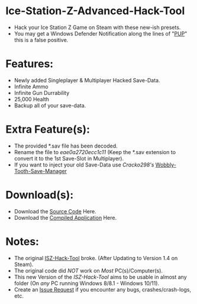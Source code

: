 # Ice-Station-Z-Advanced-Hack-Tool
- Hack your Ice Station Z Game on Steam with these new-ish presets.
- You may get a Windows Defender Notification along the lines of "[PUP](https://www.techtarget.com/searchsecurity/definition/PUP)" this is a false positive.

# Features:
- Newly added Singleplayer & Multiplayer Hacked Save-Data.
- Infinite Ammo
- Infinite Gun Durrability
- 25,000 Health
- Backup all of your save-data.

# Extra Feature(s):
- The provided *.sav file has been decoded.
- Rename the file to *eae0a2720ecc1c11* (Keep the *.sav extension to convert it to the 1st Save-Slot in Multiplayer).
- If you want to inject your old Save-Data use *Cracko298's* [Wobbly-Tooth-Save-Manager](https://github.com/ISZ-Hacker-Group/Wobbly-Tooth-Save-Manager)

# Download(s):
- Download the [Source Code](https://github.com/ISZ-Hacker-Group/Ice-Station-Z-Advanced-Hack-Tool/releases/download/v1.3-release-1/ISZ-Advanced-Hack-Tool-SOURCE.zip) Here.
- Download the [Compiled Application](https://github.com/ISZ-Hacker-Group/Ice-Station-Z-Advanced-Hack-Tool/releases/download/v1.3-release-1/ISZ-Advanced-Hack-Tool-COMPILED.zip) Here.



# Notes:
- The original [ISZ-Hack-Tool](https://github.com/ISZ-Hacker-Group/Ice-Station-Z-Hack-Tool) broke. (After Updating to Version 1.4 on Steam).
- The original code did *NOT* work on *Most* PC(s)/Computer(s).
- This new Version of the *ISZ-Hack-Tool* aims to be usable in almost any folder (On *any* PC running Windows 8/8.1 - Windows 10/11).
- Create an [Issue Request](https://github.com/ISZ-Hacker-Group/Ice-Station-Z-Advanced-Hack-Tool/issues) if you encounter any bugs, crashes/crash-logs, etc.
